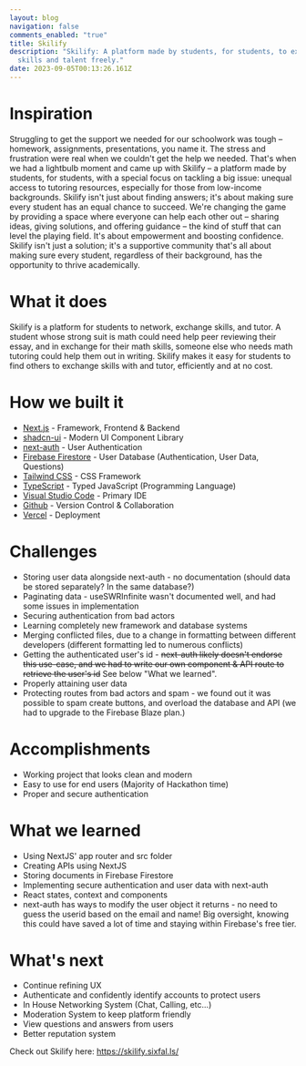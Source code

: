 ```yaml
---
layout: blog
navigation: false
comments_enabled: "true"
title: Skilify
description: "Skilify: A platform made by students, for students, to exchange
  skills and talent freely."
date: 2023-09-05T00:13:26.161Z
---
```

# Inspiration

Struggling to get the support we needed for our schoolwork was tough – homework, assignments, presentations, you name it. The stress and frustration were real when we couldn't get the help we needed. That's when we had a lightbulb moment and came up with Skilify – a platform made by students, for students, with a special focus on tackling a big issue: unequal access to tutoring resources, especially for those from low-income backgrounds. Skilify isn't just about finding answers; it's about making sure every student has an equal chance to succeed. We're changing the game by providing a space where everyone can help each other out – sharing ideas, giving solutions, and offering guidance – the kind of stuff that can level the playing field. It's about empowerment and boosting confidence. Skilify isn't just a solution; it's a supportive community that's all about making sure every student, regardless of their background, has the opportunity to thrive academically.
# What it does

Skilify is a platform for students to network, exchange skills, and tutor. A student whose strong suit is math could need help peer reviewing their essay, and in exchange for their math skills, someone else who needs math tutoring could help them out in writing. Skilify makes it easy for students to find others to exchange skills with and tutor, efficiently and at no cost.

# How we built it

- [Next.js](https://nextjs.org/) - Framework, Frontend & Backend
- [shadcn-ui](https://ui.shadcn.com/) - Modern UI Component Library
- [next-auth](https://next-auth.js.org/) - User Authentication
- [Firebase Firestore](https://firebase.google.com/) - User Database (Authentication, User Data, Questions)
- [Tailwind CSS](https://tailwindcss.com/) - CSS Framework
- [TypeScript](https://typescriptlang.org/) - Typed JavaScript (Programming Language)
- [Visual Studio Code](https://code.visualstudio.com/) - Primary IDE
- [Github](https://github.com/) - Version Control & Collaboration
- [Vercel](https://vercel.app/) - Deployment

# Challenges

- Storing user data alongside next-auth - no documentation (should data be stored separately? In the same database?)
- Paginating data - useSWRInfinite wasn't documented well, and had some issues in implementation
- Securing authentication from bad actors
- Learning completely new framework and database systems
- Merging conflicted files, due to a change in formatting between different developers (different formatting led to numerous conflicts)
- Getting the authenticated user's id - ~~next-auth likely doesn't endorse this use-case, and we had to write our own component & API route to retrieve the user's id~~ See below "What we learned".
- Properly attaining user data
- Protecting routes from bad actors and spam - we found out it was possible to spam create buttons, and overload the database and API (we had to upgrade to the Firebase Blaze plan.)

# Accomplishments

- Working project that looks clean and modern
- Easy to use for end users (Majority of Hackathon time)
- Proper and secure authentication

# What we learned

- Using NextJS' app router and src folder
- Creating APIs using NextJS
- Storing documents in Firebase Firestore
- Implementing secure authentication and user data with next-auth
- React states, context and components
- next-auth has ways to modify the user object it returns - no need to guess the userid based on the email and name! Big oversight, knowing this could have saved a lot of time and staying within Firebase's free tier.

# What's next

- Continue refining UX
- Authenticate and confidently identify accounts to protect users
- In House Networking System (Chat, Calling, etc...)
- Moderation System to keep platform friendly
- View questions and answers from users
- Better reputation system

Check out Skilify here:
https://skilify.sixfal.ls/
